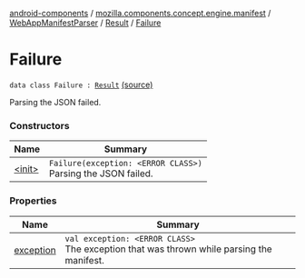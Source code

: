 [android-components](../../../../index.md) / [mozilla.components.concept.engine.manifest](../../../index.md) / [WebAppManifestParser](../../index.md) / [Result](../index.md) / [Failure](./index.md)

# Failure

`data class Failure : `[`Result`](../index.md) [(source)](https://github.com/mozilla-mobile/android-components/blob/master/components/concept/engine/src/main/java/mozilla/components/concept/engine/manifest/WebAppManifestParser.kt#L35)

Parsing the JSON failed.

### Constructors

| Name | Summary |
|---|---|
| [&lt;init&gt;](-init-.md) | `Failure(exception: <ERROR CLASS>)`<br>Parsing the JSON failed. |

### Properties

| Name | Summary |
|---|---|
| [exception](exception.md) | `val exception: <ERROR CLASS>`<br>The exception that was thrown while parsing the manifest. |
